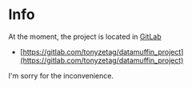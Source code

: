 # Info
At the moment, the project is located in [GitLab](https://gitlab.com/)
* [https://gitlab.com/tonyzetag/datamuffin_project](https://gitlab.com/tonyzetag/datamuffin_project)

I'm sorry for the inconvenience.
